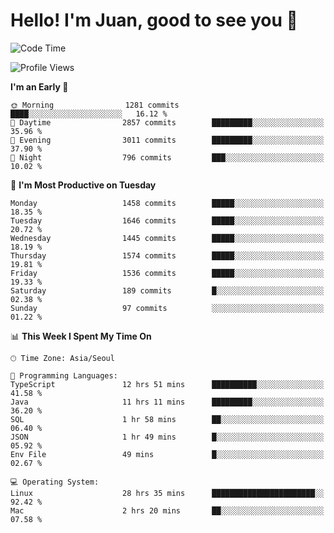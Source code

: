# Hello! I'm Juan, good to see you 👋

<!--
**Y-k-Y/Y-k-Y** is a ✨ _special_ ✨ repository because its `README.md` (this file) appears on your GitHub profile.

Here are some ideas to get you started:

- 🔭 I’m currently working on ...
- 🌱 I’m currently learning ...
- 👯 I’m looking to collaborate on ...
- 🤔 I’m looking for help with ...
- 💬 Ask me about ...
- 📫 How to reach me: ...
- 😄 Pronouns: ...
- ⚡ Fun fact: ...
-->
<!--
![Profile views](https://gpvc.arturio.dev/Y-k-Y)

[![Omid Nikrah StackOverflow](https://github-readme-stackoverflow.vercel.app/?userID=9517076)](https://stackoverflow.com/users/9517076/i-have-10-fingers)
-->

<!--START_SECTION:waka-->
![Code Time](http://img.shields.io/badge/Code%20Time-1%2C149%20hrs%2048%20mins-blue)

![Profile Views](http://img.shields.io/badge/Profile%20Views-0-blue)

**I'm an Early 🐤** 

```text
🌞 Morning                1281 commits        ████░░░░░░░░░░░░░░░░░░░░░   16.12 % 
🌆 Daytime                2857 commits        █████████░░░░░░░░░░░░░░░░   35.96 % 
🌃 Evening                3011 commits        █████████░░░░░░░░░░░░░░░░   37.90 % 
🌙 Night                  796 commits         ███░░░░░░░░░░░░░░░░░░░░░░   10.02 % 
```
📅 **I'm Most Productive on Tuesday** 

```text
Monday                   1458 commits        █████░░░░░░░░░░░░░░░░░░░░   18.35 % 
Tuesday                  1646 commits        █████░░░░░░░░░░░░░░░░░░░░   20.72 % 
Wednesday                1445 commits        █████░░░░░░░░░░░░░░░░░░░░   18.19 % 
Thursday                 1574 commits        █████░░░░░░░░░░░░░░░░░░░░   19.81 % 
Friday                   1536 commits        █████░░░░░░░░░░░░░░░░░░░░   19.33 % 
Saturday                 189 commits         █░░░░░░░░░░░░░░░░░░░░░░░░   02.38 % 
Sunday                   97 commits          ░░░░░░░░░░░░░░░░░░░░░░░░░   01.22 % 
```


📊 **This Week I Spent My Time On** 

```text
🕑︎ Time Zone: Asia/Seoul

💬 Programming Languages: 
TypeScript               12 hrs 51 mins      ██████████░░░░░░░░░░░░░░░   41.58 % 
Java                     11 hrs 11 mins      █████████░░░░░░░░░░░░░░░░   36.20 % 
SQL                      1 hr 58 mins        ██░░░░░░░░░░░░░░░░░░░░░░░   06.40 % 
JSON                     1 hr 49 mins        █░░░░░░░░░░░░░░░░░░░░░░░░   05.92 % 
Env File                 49 mins             █░░░░░░░░░░░░░░░░░░░░░░░░   02.67 % 

💻 Operating System: 
Linux                    28 hrs 35 mins      ███████████████████████░░   92.42 % 
Mac                      2 hrs 20 mins       ██░░░░░░░░░░░░░░░░░░░░░░░   07.58 % 
```


<!--END_SECTION:waka-->
